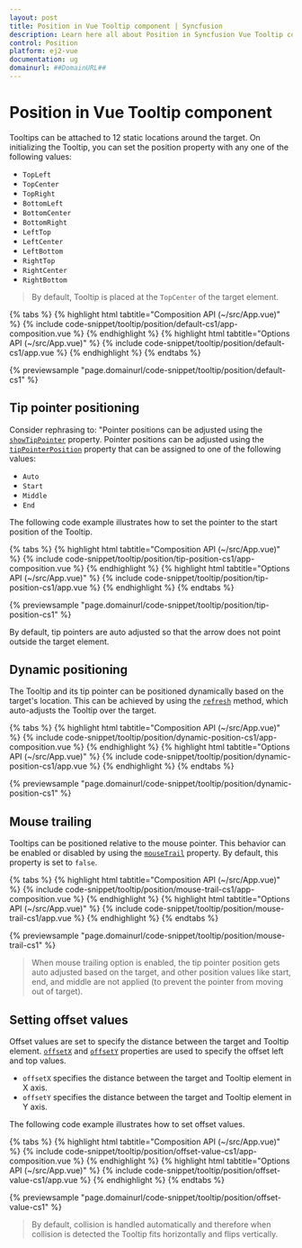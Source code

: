 ```yaml
---
layout: post
title: Position in Vue Tooltip component | Syncfusion
description: Learn here all about Position in Syncfusion Vue Tooltip component of Syncfusion Essential JS 2 and more.
control: Position 
platform: ej2-vue
documentation: ug
domainurl: ##DomainURL##
---
```


# Position in Vue Tooltip component

Tooltips can be attached to 12 static locations around the target. On initializing the Tooltip, you can set the position property with any one of the following values:

* `TopLeft`
* `TopCenter`
* `TopRight`
* `BottomLeft`
* `BottomCenter`
* `BottomRight`
* `LeftTop`
* `LeftCenter`
* `LeftBottom`
* `RightTop`
* `RightCenter`
* `RightBottom`

> By default, Tooltip is placed at the `TopCenter` of the target element.

{% tabs %}
{% highlight html tabtitle="Composition API (~/src/App.vue)" %}
{% include code-snippet/tooltip/position/default-cs1/app-composition.vue %}
{% endhighlight %}
{% highlight html tabtitle="Options API (~/src/App.vue)" %}
{% include code-snippet/tooltip/position/default-cs1/app.vue %}
{% endhighlight %}
{% endtabs %}
        
{% previewsample "page.domainurl/code-snippet/tooltip/position/default-cs1" %}

## Tip pointer positioning

Consider rephrasing to: "Pointer positions can be adjusted using the [`showTipPointer`](https://ej2.syncfusion.com/vue/documentation/api/tooltip#showtippointer) property. Pointer positions can be adjusted using the [`tipPointerPosition`](https://ej2.syncfusion.com/vue/documentation/api/tooltip#tippointerposition) property that can be assigned to one of the following values:

* `Auto`
* `Start`
* `Middle`
* `End`

The following code example illustrates how to set the pointer to the start position of the Tooltip.

{% tabs %}
{% highlight html tabtitle="Composition API (~/src/App.vue)" %}
{% include code-snippet/tooltip/position/tip-position-cs1/app-composition.vue %}
{% endhighlight %}
{% highlight html tabtitle="Options API (~/src/App.vue)" %}
{% include code-snippet/tooltip/position/tip-position-cs1/app.vue %}
{% endhighlight %}
{% endtabs %}
        
{% previewsample "page.domainurl/code-snippet/tooltip/position/tip-position-cs1" %}

By default, tip pointers are auto adjusted so that the arrow does not point outside the target element.

## Dynamic positioning

The Tooltip and its tip pointer can be positioned dynamically based on the target's location. This can be achieved by using the [`refresh`](https://ej2.syncfusion.com/vue/documentation/api/tooltip#refresh) method, which auto-adjusts the Tooltip over the target.

{% tabs %}
{% highlight html tabtitle="Composition API (~/src/App.vue)" %}
{% include code-snippet/tooltip/position/dynamic-position-cs1/app-composition.vue %}
{% endhighlight %}
{% highlight html tabtitle="Options API (~/src/App.vue)" %}
{% include code-snippet/tooltip/position/dynamic-position-cs1/app.vue %}
{% endhighlight %}
{% endtabs %}
        
{% previewsample "page.domainurl/code-snippet/tooltip/position/dynamic-position-cs1" %}

## Mouse trailing

Tooltips can be positioned relative to the mouse pointer. This behavior can be enabled or disabled by using the [`mouseTrail`](https://ej2.syncfusion.com/vue/documentation/api/tooltip#mousetrail) property. By default, this property is set to `false`.

{% tabs %}
{% highlight html tabtitle="Composition API (~/src/App.vue)" %}
{% include code-snippet/tooltip/position/mouse-trail-cs1/app-composition.vue %}
{% endhighlight %}
{% highlight html tabtitle="Options API (~/src/App.vue)" %}
{% include code-snippet/tooltip/position/mouse-trail-cs1/app.vue %}
{% endhighlight %}
{% endtabs %}
        
{% previewsample "page.domainurl/code-snippet/tooltip/position/mouse-trail-cs1" %}

> When mouse trailing option is enabled, the tip pointer position gets auto adjusted based on the target, and other position values like start, end, and middle are not applied (to prevent the pointer from moving out of target).

## Setting offset values

Offset values are set to specify the distance between the target and Tooltip element. [`offsetX`](https://ej2.syncfusion.com/vue/documentation/api/tooltip#offsetx) and [`offsetY`](https://ej2.syncfusion.com/vue/documentation/api/tooltip#offsety) properties are used to specify the offset left and top values.

* `offsetX` specifies the distance between the target and Tooltip element in X axis.
* `offsetY` specifies the distance between the target and Tooltip element in Y axis.

The following code example illustrates how to set offset values.

{% tabs %}
{% highlight html tabtitle="Composition API (~/src/App.vue)" %}
{% include code-snippet/tooltip/position/offset-value-cs1/app-composition.vue %}
{% endhighlight %}
{% highlight html tabtitle="Options API (~/src/App.vue)" %}
{% include code-snippet/tooltip/position/offset-value-cs1/app.vue %}
{% endhighlight %}
{% endtabs %}
        
{% previewsample "page.domainurl/code-snippet/tooltip/position/offset-value-cs1" %}

> By default, collision is handled automatically and therefore when collision is detected the Tooltip fits horizontally and flips vertically.
